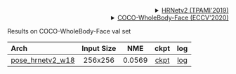 <!-- [ALGORITHM] -->

<details>
<summary align="right"><a href="https://ieeexplore.ieee.org/abstract/document/9052469/">HRNetv2 (TPAMI'2019)</a></summary>

```bibtex
@article{WangSCJDZLMTWLX19,
  title={Deep High-Resolution Representation Learning for Visual Recognition},
  author={Jingdong Wang and Ke Sun and Tianheng Cheng and
          Borui Jiang and Chaorui Deng and Yang Zhao and Dong Liu and Yadong Mu and
          Mingkui Tan and Xinggang Wang and Wenyu Liu and Bin Xiao},
  journal={TPAMI},
  year={2019}
}
```

</details>

<!-- [DATASET] -->

<details>
<summary align="right"><a href="https://link.springer.com/chapter/10.1007/978-3-030-58545-7_12">COCO-WholeBody-Face (ECCV'2020)</a></summary>

```bibtex
@inproceedings{jin2020whole,
  title={Whole-Body Human Pose Estimation in the Wild},
  author={Jin, Sheng and Xu, Lumin and Xu, Jin and Wang, Can and Liu, Wentao and Qian, Chen and Ouyang, Wanli and Luo, Ping},
  booktitle={Proceedings of the European Conference on Computer Vision (ECCV)},
  year={2020}
}
```

</details>

Results on COCO-WholeBody-Face val set

| Arch  | Input Size | NME | ckpt | log |
| :-------------- | :-----------: | :------: |:------: |:------: |
| [pose_hrnetv2_w18](/configs/face/2d_kpt_sview_rgb_img/topdown_heatmap/coco_wholebody_face/hrnetv2_w18_coco_wholebody_face_256x256.py)  | 256x256 | 0.0569 | [ckpt](https://download.openmmlab.com/mmpose/face/hrnetv2/hrnetv2_w18_coco_wholebody_face_256x256-c1ca469b_20210909.pth) | [log](https://download.openmmlab.com/mmpose/face/hrnetv2/hrnetv2_w18_coco_wholebody_face_256x256_20210909.log.json) |

